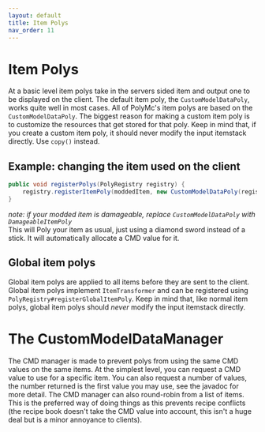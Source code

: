 ```yaml
---
layout: default
title: Item Polys
nav_order: 11
---
```


# Item Polys
At a basic level item polys take in the servers sided item and output one to be displayed on the client.
The default item poly, the `CustomModelDataPoly`, works quite well in most cases.
All of PolyMc's item polys are based on the `CustomModelDataPoly`. The biggest reason for making a custom item poly is to customize the resources that get stored for that poly.
Keep in mind that, if you create a custom item poly, it should never modify the input itemstack directly. Use `copy()` instead.

## Example: changing the item used on the client
```java
public void registerPolys(PolyRegistry registry) {
    registry.registerItemPoly(moddedItem, new CustomModelDataPoly(registery.getCMDManager(), moddedItem, Items.DIAMOND_SWORD))
}
```
*note: if your modded item is damageable, replace `CustomModelDataPoly` with `DamageableItemPoly`*  
This will Poly your item as usual, just using a diamond sword instead of a stick. It will automatically allocate a CMD value for it.

## Global item polys
Global item polys are applied to all items before they are sent to the client. Global item polys implement `ItemTransformer` and can be registered using `PolyRegistry#registerGlobalItemPoly`.
Keep in mind that, like normal item polys, global item polys should *never* modify the input itemstack directly.

# The CustomModelDataManager

The CMD manager is made to prevent polys from using the same CMD values on the same items.
At the simplest level, you can request a CMD value to use for a specific item.
You can also request a number of values, the number returned is the first value you may use, see the javadoc for more detail.
The CMD manager can also round-robin from a list of items.
This is the preferred way of doing things as this prevents recipe conflicts (the recipe book doesn't take the CMD value into account, this isn't a huge deal but is a minor annoyance to clients).

